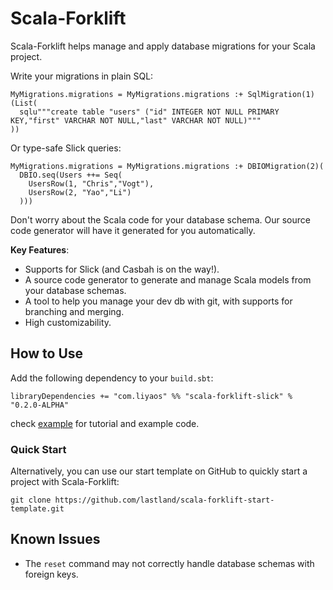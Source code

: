 # Scala-Forklift

Scala-Forklift helps manage and apply database migrations for your Scala project.

Write your migrations in plain SQL:

    MyMigrations.migrations = MyMigrations.migrations :+ SqlMigration(1)(List(
      sqlu"""create table "users" ("id" INTEGER NOT NULL PRIMARY KEY,"first" VARCHAR NOT NULL,"last" VARCHAR NOT NULL)"""
    ))

Or type-safe Slick queries:

    MyMigrations.migrations = MyMigrations.migrations :+ DBIOMigration(2)(
      DBIO.seq(Users ++= Seq(
        UsersRow(1, "Chris","Vogt"),
        UsersRow(2, "Yao","Li")
      )))

Don't worry about the Scala code for your database schema. Our source code generator will have it generated for you automatically.

**Key Features**:

- Supports for Slick (and Casbah is on the way!).
- A source code generator to generate and manage Scala models from your database schemas.
- A tool to help you manage your dev db with git, with supports for branching and merging.
- High customizability.


## How to Use

Add the following dependency to your `build.sbt`:

    libraryDependencies += "com.liyaos" %% "scala-forklift-slick" % "0.2.0-ALPHA"

check [example](/example) for tutorial and example code.

### Quick Start

Alternatively, you can use our start template on GitHub to quickly start a project with Scala-Forklift:

    git clone https://github.com/lastland/scala-forklift-start-template.git

## Known Issues

- The `reset` command may not correctly handle database schemas with foreign keys.
